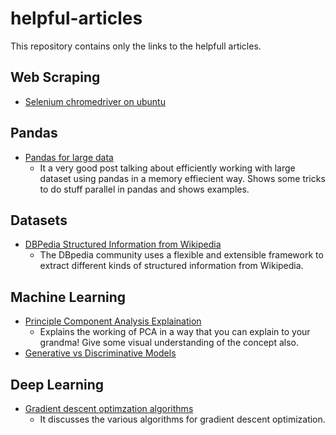 # helpful-articles
This repository contains only the links to the helpfull articles.

## Web Scraping
- [Selenium chromedriver on ubuntu](https://christopher.su/2015/selenium-chromedriver-ubuntu/)


## Pandas
- [Pandas for large data](http://queirozf.com/entries/pandas-for-large-data)
	- It a very good post talking about efficiently working with large dataset using pandas in a memory effiecient way. Shows some tricks to do stuff parallel in pandas and shows examples.

## Datasets
- [DBPedia Structured Information from Wikipedia](https://wiki.dbpedia.org/develop/getting-started)
	- The DBpedia community uses a flexible and extensible framework to extract different kinds of structured information from Wikipedia.


## Machine Learning
- [Principle Component Analysis Explaination](https://ruder.io/optimizing-gradient-descent/)
	- Explains the working of PCA in a way that you can explain to your grandma! Give some visual understanding of the concept also.
- [Generative vs Discriminative Models](https://stackoverflow.com/questions/879432/what-is-the-difference-between-a-generative-and-a-discriminative-algorithm)


## Deep Learning
- [Gradient descent optimzation algorithms](https://ruder.io/optimizing-gradient-descent/)
	- It discusses the various algorithms for gradient descent optimization.
